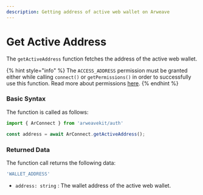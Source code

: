 ```yaml
---
description: Getting address of active web wallet on Arweave
---
```


# Get Active Address

The `getActiveAddress` function fetches the address of the active web wallet.

{% hint style="info" %}
The `ACCESS_ADDRESS` permission must be granted either while calling `connect()` or `getPermissions()` in order to successfully use this function. Read more about permissions [here](https://github.com/arconnectio/ArConnect#permissions).&#x20;
{% endhint %}

### Basic Syntax

The function is called as follows:

```javascript
import { ArConnect } from 'arweavekit/auth'

const address = await ArConnect.getActiveAddress();
```

### Returned Data

The function call returns the following data:

```bash
'WALLET_ADDRESS'
```

* `address: string` : The wallet address of the active web wallet.
